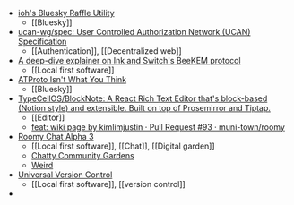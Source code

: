 - [ioh's Bluesky Raffle Utility](https://raffle.iohtheprotogen.art/)
	- [[Bluesky]]
- [ucan-wg/spec: User Controlled Authorization Network (UCAN) Specification](https://github.com/ucan-wg/spec)
	- [[Authentication]], [[Decentralized web]]
- [A deep-dive explainer on Ink and Switch's BeeKEM protocol](https://meri.garden/a-deep-dive-explainer-on-beekem-protocol/)
	- [[Local first software]]
- [ATProto Isn't What You Think](https://blog.muni.town/atproto-isnt-what-you-think/)
	- [[Bluesky]]
- [TypeCellOS/BlockNote: A React Rich Text Editor that's block-based (Notion style) and extensible. Built on top of Prosemirror and Tiptap.](https://github.com/TypeCellOS/BlockNote)
	- [[Editor]]
	- [feat: wiki page by kimlimjustin · Pull Request #93 · muni-town/roomy](https://github.com/muni-town/roomy/pull/93)
- [Roomy Chat Alpha 3](https://blog.muni.town/roomy-chat-alpha3/)
	- [[Local first software]], [[Chat]], [[Digital garden]]
	- [Chatty Community Gardens](https://blog.muni.town/chatty-community-gardens/)
	- [Weird](https://a.weird.one/)
- [Universal Version Control](https://www.inkandswitch.com/universal-version-control/)
	- [[Local first software]], [[version control]]
-